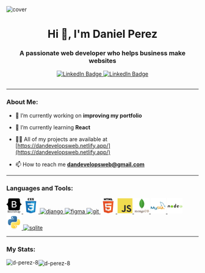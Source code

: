 ![cover](https://user-images.githubusercontent.com/77373777/225162387-030c310a-64e2-474a-9f0c-24334d21ba4f.png)

<h1 align="center">Hi 👋, I'm Daniel Perez</h1>
<h3 align="center">A passionate web developer who helps business make websites</h3>

<div id="badges" align="center">
      <a href="https://www.linkedin.com/in/daniel-n-perez/">
      <img src="https://img.shields.io/badge/LinkedIn-blue?style=for-the-badge&logo=linkedin&logoColor=white" alt="LinkedIn Badge"/>
    </a>
      <a href="https://twitter.com/dandevelopsweb">
    <img src="https://img.shields.io/badge/twitter-blue?style=for-the-badge&logo=twitter&logoColor=white" alt="LinkedIn Badge"/>
  </a>
</div>

<div id="counter" align="center">
  <img src="https://komarev.com/ghpvc/?username=d-perez-8&style=flat-square&color=blue" alt=""/>
</div>

---

<h3 align="left">About Me:</h3>

- 🔭 I’m currently working on **improving my portfolio**

- 🌱 I’m currently learning **React**

- 👨‍💻 All of my projects are available at [https://dandevelopsweb.netlify.app/](https://dandevelopsweb.netlify.app/)

- 📫 How to reach me **dandevelopsweb@gmail.com**

---

<h3 align="left">Languages and Tools:</h3>
<p align="left"> <a href="https://getbootstrap.com" target="_blank" rel="noreferrer"> <img src="https://raw.githubusercontent.com/devicons/devicon/master/icons/bootstrap/bootstrap-plain-wordmark.svg" alt="bootstrap" width="40" height="40"/> </a> <a href="https://www.w3schools.com/css/" target="_blank" rel="noreferrer"> <img src="https://raw.githubusercontent.com/devicons/devicon/master/icons/css3/css3-original-wordmark.svg" alt="css3" width="40" height="40"/> </a> <a href="https://www.djangoproject.com/" target="_blank" rel="noreferrer"> <img src="https://cdn.worldvectorlogo.com/logos/django.svg" alt="django" width="40" height="40"/> </a> <a href="https://www.figma.com/" target="_blank" rel="noreferrer"> <img src="https://www.vectorlogo.zone/logos/figma/figma-icon.svg" alt="figma" width="40" height="40"/> </a> <a href="https://git-scm.com/" target="_blank" rel="noreferrer"> <img src="https://www.vectorlogo.zone/logos/git-scm/git-scm-icon.svg" alt="git" width="40" height="40"/> </a> <a href="https://www.w3.org/html/" target="_blank" rel="noreferrer"> <img src="https://raw.githubusercontent.com/devicons/devicon/master/icons/html5/html5-original-wordmark.svg" alt="html5" width="40" height="40"/> </a> <a href="https://developer.mozilla.org/en-US/docs/Web/JavaScript" target="_blank" rel="noreferrer"> <img src="https://raw.githubusercontent.com/devicons/devicon/master/icons/javascript/javascript-original.svg" alt="javascript" width="40" height="40"/> </a> <a href="https://www.mongodb.com/" target="_blank" rel="noreferrer"> <img src="https://raw.githubusercontent.com/devicons/devicon/master/icons/mongodb/mongodb-original-wordmark.svg" alt="mongodb" width="40" height="40"/> </a> <a href="https://www.mysql.com/" target="_blank" rel="noreferrer"> <img src="https://raw.githubusercontent.com/devicons/devicon/master/icons/mysql/mysql-original-wordmark.svg" alt="mysql" width="40" height="40"/> </a> <a href="https://nodejs.org" target="_blank" rel="noreferrer"> <img src="https://raw.githubusercontent.com/devicons/devicon/master/icons/nodejs/nodejs-original-wordmark.svg" alt="nodejs" width="40" height="40"/> </a> <a href="https://www.python.org" target="_blank" rel="noreferrer"> <img src="https://raw.githubusercontent.com/devicons/devicon/master/icons/python/python-original.svg" alt="python" width="40" height="40"/> </a> <a href="https://www.sqlite.org/" target="_blank" rel="noreferrer"> <img src="https://www.vectorlogo.zone/logos/sqlite/sqlite-icon.svg" alt="sqlite" width="40" height="40"/> </a> </p>

---

<h3 align="left">My Stats:</h3>

<p><img align="left" src="https://github-readme-stats.vercel.app/api/top-langs?username=d-perez-8&show_icons=true&locale=en&layout=compact" alt="d-perez-8" /></p>

<p><img align="center" src="https://github-readme-streak-stats.herokuapp.com/?user=d-perez-8&" alt="d-perez-8" /></p>


